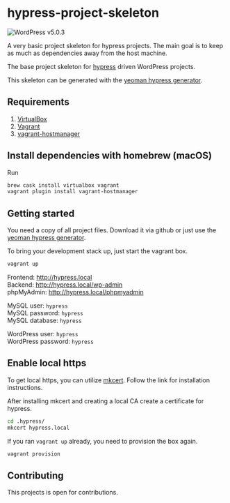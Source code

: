 # hypress-project-skeleton
![WordPress v5.0.3](https://img.shields.io/badge/wordpress-v5.0.3-blue.svg)

A very basic project skeleton for hypress projects. The main goal is to keep as much as 
dependencies away from the host machine.

The base project skeleton for [hypress] driven WordPress projects.  

This skeleton can be generated with the [yeoman hypress generator][generator-hypress].

## Requirements
1. [VirtualBox](https://www.virtualbox.org/)
2. [Vagrant](https://www.vagrantup.com/)
3. [vagrant-hostmanager](https://github.com/devopsgroup-io/vagrant-hostmanager)

## Install dependencies with homebrew (macOS)
Run 

```bash
brew cask install virtualbox vagrant
vagrant plugin install vagrant-hostmanager
```

## Getting started
You need a copy of all project files. Download it via github or just use the 
[yeoman hypress generator][generator-hypress].

To bring your development stack up, just start the vagrant box.
  
```bash
vagrant up
```

Frontend: http://hypress.local  
Backend: http://hypress.local/wp-admin  
phpMyAdmin: http://hypress.local/phpmyadmin

MySQL user: `hypress`   
MySQL password: `hypress`  
MySQL database: `hypress`  

WordPress user: `hypress`  
WordPress password: `hypress` 

## Enable local https
To get local https, you can utilize [mkcert]. Follow the link for installation instructions.

After installing mkcert and creating a local CA create a certificate for hypress.

```bash
cd .hypress/
mkcert hypress.local
```

If you ran `vagrant up` already, you need to provision the box again.

```bash
vagrant provision
```

## Contributing
This projects is open for contributions. 

[hypress]: https://github.com/hypress
[generator-hypress]: https://github.com/hypress/generator-hypress
[mkcert]: https://github.com/FiloSottile/mkcert




